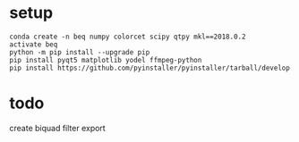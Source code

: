 # setup

    conda create -n beq numpy colorcet scipy qtpy mkl==2018.0.2
    activate beq
    python -m pip install --upgrade pip
    pip install pyqt5 matplotlib yodel ffmpeg-python
    pip install https://github.com/pyinstaller/pyinstaller/tarball/develop

# todo

create biquad filter export